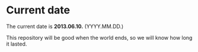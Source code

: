 # Current date

The current date is **2013.06.10.** (YYYY.MM.DD.)

This repository will be good when the world ends, so we will know how long it lasted.